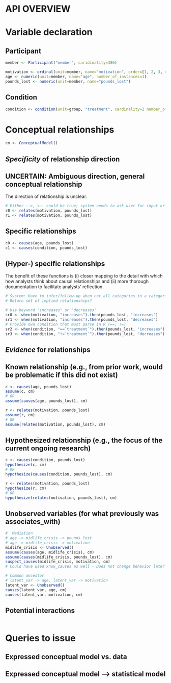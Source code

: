 # API OVERVIEW

# Variable declaration

## Participant
```R
member <- Participant("member", caridinality=386)

motivation <- ordinal(unit=member, name="motivation", order=[1, 2, 3, 4, 5, 6])
age <- numeric(unit=member, name="age", number_of_instances=1)
pounds_lost <- numeric(unit=member, name="pounds_lost")
```

## Condition
```R
condition <- condition(unit=group, "treatment", cardinality=2 number_of_instances=1)
```

# Conceptual relationships
```R
cm <- ConceptualModel()
```

## _Specificity_ of relationship direction 
## UNCERTAIN: Ambiguous direction, general conceptual relationship
The direction of relationship is unclear.
```R
# Either -->, <-- could be true; system needs to ask user for input or explore multiple paths
r0 <- relates(motivation, pounds_lost)
r1 <- relates(motivation, pounds_lost)
```

## Specific relationships
```R
c0 <- causes(age, pounds_lost)
c1 <- causes(condition, pounds_lost)
```

## (Hyper-) specific relationships
The benefit of these functions is (i) closer mapping to the detail with which how analysts think about causal relationships and (ii) more thorough documentation to facilitate analysts' reflection.
```R
# System: Have to infer/follow-up when not all categories in a categorical variable is stated?
# Return set of implied relationships?

# Use keyword "increases" or "decreases"
sr0 <- when(motivation, "increases").then(pounds_lost, "increases")
sr1 <- when(motivation, "increases").then(pounds_lost, "decreases")
# Provide own condition that must parse in R (==, !=)
sr2 <- when(condition, "==`treatment`").then(pounds_lost, "increases")
sr3 <- when(condition, "!=`treatment`").then(pounds_lost, "decreases")
```

## _Evidence_ for relationships
## Known relationship (e.g., from prior work, would be problematic if this did not exist)
```R
c <- causes(age, pounds_lost)
assume(c, cm)
# OR
assume(causes(age, pounds_lost), cm)

r <- relates(motivation, pounds_lost)
assume(r, cm)
# OR
assume(relates(motivation, pounds_lost), cm)
```

## Hypothesized relationship (e.g., the focus of the current ongoing research)
```R
c <- causes(condition, pounds_lost)
hypothesize(c, cm)
# OR 
hypothesize(causes(condition, pounds_lost), cm)

r <- relates(motivation, pounds_lost)
hypothesize(r, cm)
# OR
hypothesize(relates(motivation, pounds_lost), cm)
```

## Unobserved variables (for what previously was associates_with)
```R
#  Mediation
# age -> midlife_crisis -> pounds_lost
# age -> midlife_crisis -> motivation
midlife_crisis <- Unobserved()
assume(causes(age, midlife_crisis), cm)
assume(causes(midlife_crisis, pounds_lost), cm)
suspect_causes(midlife_crisis, motivation, cm)
# Could have used know_causes as well - Does not change behavior later on.

# Common ancestor
# latent_var -> age, latent_var -> motivation
latent_var <- Unobserved()
causes(latent_var, age, cm)
causes(latent_var, motivation, cm)

```

## Potential interactions
```R

```

# Queries to issue
## Expressed conceptual model vs. data

## Expressed conceptual model --> statistical model 
